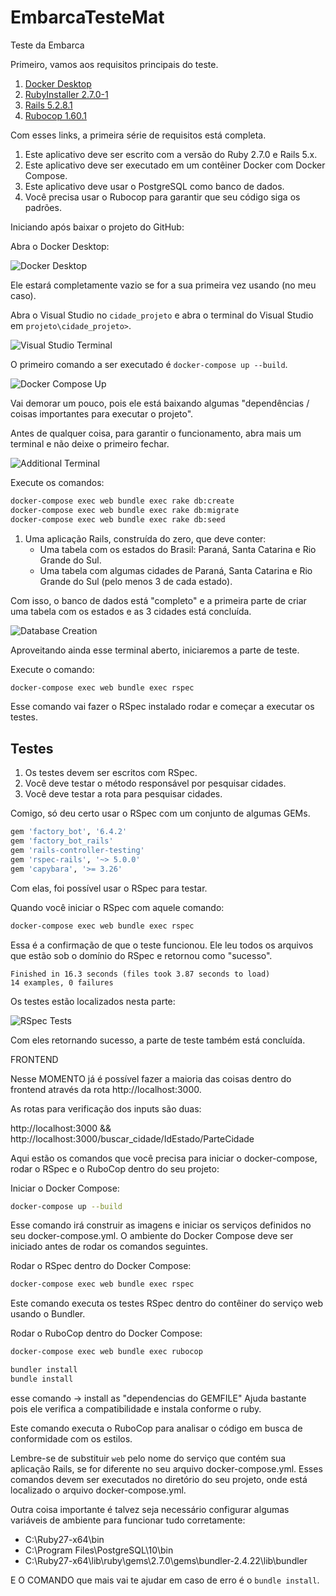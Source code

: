 # EmbarcaTesteMat
Teste da Embarca

Primeiro, vamos aos requisitos principais do teste.

1. [Docker Desktop](https://www.docker.com/products/docker-desktop/)
2. [RubyInstaller 2.7.0-1](https://github.com/oneclick/rubyinstaller2/releases/download/RubyInstaller-2.7.0-1/rubyinstaller-devkit-2.7.0-1-x64.exe)
3. [Rails 5.2.8.1](https://rubygems.org/gems/rails/versions/5.2.8.1)
4. [Rubocop 1.60.1](https://rubygems.org/gems/rubocop/versions/1.60.1)

Com esses links, a primeira série de requisitos está completa.

1. Este aplicativo deve ser escrito com a versão do Ruby 2.7.0 e Rails 5.x.
2. Este aplicativo deve ser executado em um contêiner Docker com Docker Compose.
3. Este aplicativo deve usar o PostgreSQL como banco de dados.
4. Você precisa usar o Rubocop para garantir que seu código siga os padrões.

Iniciando após baixar o projeto do GitHub:

Abra o Docker Desktop:

![Docker Desktop](https://github.com/Mathizzin/EmbarcaTesteMat/assets/115587512/8ed8fd55-a603-4834-909a-79c1e8a8bc83)

Ele estará completamente vazio se for a sua primeira vez usando (no meu caso).

Abra o Visual Studio no `cidade_projeto` e abra o terminal do Visual Studio em `projeto\cidade_projeto>`.

![Visual Studio Terminal](https://github.com/Mathizzin/EmbarcaTesteMat/assets/115587512/08d117ce-8a21-4ee6-8b66-2cdc00d8b5f7)

O primeiro comando a ser executado é `docker-compose up --build`.

![Docker Compose Up](https://github.com/Mathizzin/EmbarcaTesteMat/assets/115587512/e1034888-aa56-44a1-bc9d-984c2beaa0bc)

Vai demorar um pouco, pois ele está baixando algumas "dependências / coisas importantes para executar o projeto".

Antes de qualquer coisa, para garantir o funcionamento, abra mais um terminal e não deixe o primeiro fechar.

![Additional Terminal](https://github.com/Mathizzin/EmbarcaTesteMat/assets/115587512/6f9aa906-123b-4461-be76-4157f784bc76)

Execute os comandos:

```bash
docker-compose exec web bundle exec rake db:create
docker-compose exec web bundle exec rake db:migrate
docker-compose exec web bundle exec rake db:seed
```

1. Uma aplicação Rails, construída do zero, que deve conter:
   - Uma tabela com os estados do Brasil: Paraná, Santa Catarina e Rio Grande do Sul.
   - Uma tabela com algumas cidades de Paraná, Santa Catarina e Rio Grande do Sul (pelo menos 3 de cada estado).

Com isso, o banco de dados está "completo" e a primeira parte de criar uma tabela com os estados e as 3 cidades está concluída.

![Database Creation](https://github.com/Mathizzin/EmbarcaTesteMat/assets/115587512/3eb1df6c-9e37-4a50-9c8b-8dbe07550303)

Aproveitando ainda esse terminal aberto, iniciaremos a parte de teste.

Execute o comando:

```bash
docker-compose exec web bundle exec rspec
```

Esse comando vai fazer o RSpec instalado rodar e começar a executar os testes.

## Testes

1. Os testes devem ser escritos com RSpec.
2. Você deve testar o método responsável por pesquisar cidades.
3. Você deve testar a rota para pesquisar cidades.

Comigo, só deu certo usar o RSpec com um conjunto de algumas GEMs.

```ruby
gem 'factory_bot', '6.4.2'
gem 'factory_bot_rails'
gem 'rails-controller-testing'
gem 'rspec-rails', '~> 5.0.0'
gem 'capybara', '>= 3.26'
```

Com elas, foi possível usar o RSpec para testar.

Quando você iniciar o RSpec com aquele comando:

```bash
docker-compose exec web bundle exec rspec
```

Essa é a confirmação de que o teste funcionou. Ele leu todos os arquivos que estão sob o domínio do RSpec e retornou como "sucesso".

```
Finished in 16.3 seconds (files took 3.87 seconds to load)
14 examples, 0 failures
```

Os testes estão localizados nesta parte:

![RSpec Tests](https://github.com/Mathizzin/EmbarcaTesteMat/assets/115587512/012be588-c112-4676-aebf-56c133b11458)

Com eles retornando sucesso, a parte de teste também está concluída.

FRONTEND

Nesse MOMENTO já é possível fazer a maioria das coisas dentro do frontend através da rota http://localhost:3000.

As rotas para verificação dos inputs são duas:

http://localhost:3000 && http://localhost:3000/buscar_cidade/IdEstado/ParteCidade

Aqui estão os comandos que você precisa para iniciar o docker-compose, rodar o RSpec e o RuboCop dentro do seu projeto:

Iniciar o Docker Compose:

```bash
docker-compose up --build
```

Esse comando irá construir as imagens e iniciar os serviços definidos no seu docker-compose.yml. O ambiente do Docker Compose deve ser iniciado antes de rodar os comandos seguintes.

Rodar o RSpec dentro do Docker Compose:

```bash
docker-compose exec web bundle exec rspec
```

Este comando executa os testes RSpec dentro do contêiner do serviço web usando o Bundler.

Rodar o RuboCop dentro do Docker Compose:

```bash
docker-compose exec web bundle exec rubocop
```

```bash
bundler install
bundle install 
```
esse comando -> install as "dependencias do GEMFILE" 
Ajuda bastante pois ele verifica a compatibilidade e instala conforme o ruby.


Este comando executa o RuboCop para analisar o código em busca de conformidade com os estilos.

Lembre-se de substituir `web` pelo nome do serviço que contém sua aplicação Rails, se for diferente no seu arquivo docker-compose.yml. Esses comandos devem ser executados no diretório do seu projeto, onde está localizado o arquivo docker-compose.yml.

Outra coisa importante é talvez seja necessário configurar algumas variáveis de ambiente para funcionar tudo corretamente:

- C:\Ruby27-x64\bin
- C:\Program Files\PostgreSQL\10\bin
- C:\Ruby27-x64\lib\ruby\gems\2.7.0\gems\bundler-2.4.22\lib\bundler

E O COMANDO que mais vai te ajudar em caso de erro é o `bundle install`.

